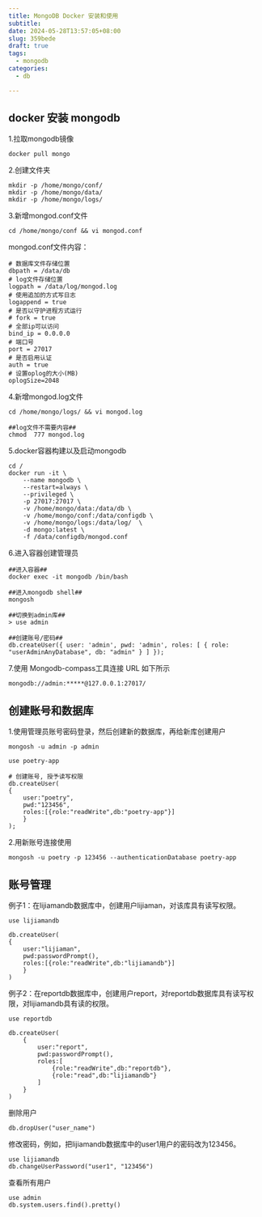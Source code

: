 ```yaml
---
title: MongoDB Docker 安装和使用
subtitle:
date: 2024-05-28T13:57:05+08:00
slug: 359bede
draft: true
tags:
  - mongodb
categories:
  - db

---
```


## docker 安装 mongodb

1.拉取mongodb镜像

```shell
docker pull mongo

```

2.创建文件夹

```shell
mkdir -p /home/mongo/conf/
mkdir -p /home/mongo/data/
mkdir -p /home/mongo/logs/

```

3.新增mongod.conf文件

```shell
cd /home/mongo/conf && vi mongod.conf

```

mongod.conf文件内容：

```shell
# 数据库文件存储位置
dbpath = /data/db
# log文件存储位置
logpath = /data/log/mongod.log
# 使用追加的方式写日志
logappend = true
# 是否以守护进程方式运行
# fork = true
# 全部ip可以访问
bind_ip = 0.0.0.0
# 端口号
port = 27017
# 是否启用认证
auth = true
# 设置oplog的大小(MB)
oplogSize=2048

```

4.新增mongod.log文件

```shell
cd /home/mongo/logs/ && vi mongod.log

##log文件不需要内容##
chmod  777 mongod.log 

```

5.docker容器构建以及启动mongodb

```shell
cd /
docker run -it \
	--name mongodb \
	--restart=always \
    --privileged \
    -p 27017:27017 \
    -v /home/mongo/data:/data/db \
    -v /home/mongo/conf:/data/configdb \
    -v /home/mongo/logs:/data/log/  \
    -d mongo:latest \
    -f /data/configdb/mongod.conf

```

6.进入容器创建管理员

```shell
##进入容器##
docker exec -it mongodb /bin/bash

##进入mongodb shell##
mongosh

##切换到admin库##
> use admin

##创建账号/密码##
db.createUser({ user: 'admin', pwd: 'admin', roles: [ { role: "userAdminAnyDatabase", db: "admin" } ] });

```

7.使用 Mongodb-compass工具连接 URL 如下所示

```shell
mongodb://admin:*****@127.0.0.1:27017/
```

## 创建账号和数据库

1.使用管理员账号密码登录，然后创建新的数据库，再给新库创建用户
```shell
mongosh -u admin -p admin

use poetry-app

# 创建账号, 授予读写权限
db.createUser(
{
    user:"poetry",
    pwd:"123456",
    roles:[{role:"readWrite",db:"poetry-app"}]
    }
);

```
2.用新账号连接使用
```shell
mongosh -u poetry -p 123456 --authenticationDatabase poetry-app

```

## 账号管理
例子1：在lijiamandb数据库中，创建用户lijiaman，对该库具有读写权限。
```shell
use lijiamandb

db.createUser(
{
    user:"lijiaman",
    pwd:passwordPrompt(),
    roles:[{role:"readWrite",db:"lijiamandb"}]
    }
)
```
例子2：在reportdb数据库中，创建用户report，对reportdb数据库具有读写权限，对lijiamandb具有读的权限。
```shell
use reportdb

db.createUser(
    {
        user:"report",
        pwd:passwordPrompt(),
        roles:[
            {role:"readWrite",db:"reportdb"},
            {role:"read",db:"lijiamandb"}
        ]
    }
)
```
删除用户
```shell
db.dropUser("user_name")
```
修改密码，例如，把lijiamandb数据库中的user1用户的密码改为123456。
```shell
use lijiamandb
db.changeUserPassword("user1", "123456")
```
查看所有用户
```shell
use admin
db.system.users.find().pretty()
```
